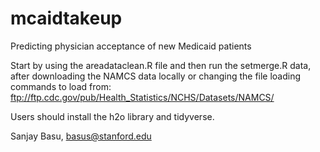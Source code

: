 # mcaidtakeup
Predicting physician acceptance of new Medicaid patients

Start by using the areadataclean.R file and then run the setmerge.R data, after downloading the NAMCS data locally or changing the file loading commands to load from:
ftp://ftp.cdc.gov/pub/Health_Statistics/NCHS/Datasets/NAMCS/

Users should install the h2o library and tidyverse.

Sanjay Basu, basus@stanford.edu
